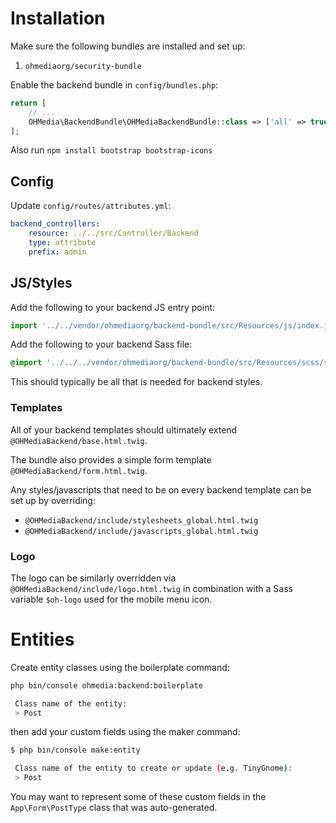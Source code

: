# Installation

Make sure the following bundles are installed and set up:

1. `ohmediaorg/security-bundle`

Enable the backend bundle in `config/bundles.php`:

```php
return [
    // ...
    OHMedia\BackendBundle\OHMediaBackendBundle::class => ['all' => true],
];
```

Also run `npm install bootstrap bootstrap-icons`

## Config

Update `config/routes/attributes.yml`:

```yaml
backend_controllers:
    resource: ../../src/Controller/Backend
    type: attribute
    prefix: admin
```

## JS/Styles

Add the following to your backend JS entry point:

```js
import '../../vendor/ohmediaorg/backend-bundle/src/Resources/js/index.js';
```

Add the following to your backend Sass file:

```scss
@import '../../../vendor/ohmediaorg/backend-bundle/src/Resources/scss/style';
```

This should typically be all that is needed for backend styles.

### Templates

All of your backend templates should ultimately extend `@OHMediaBackend/base.html.twig`.

The bundle also provides a simple form template `@OHMediaBackend/form.html.twig`.

Any styles/javascripts that need to be on every backend template can be set up
by overriding:
- `@OHMediaBackend/include/stylesheets_global.html.twig`
- `@OHMediaBackend/include/javascripts_global.html.twig`

### Logo

The logo can be similarly overridden via `@OHMediaBackend/include/logo.html.twig`
in combination with a Sass variable `$oh-logo` used for the mobile menu icon.

# Entities

Create entity classes using the boilerplate command:

```bash
php bin/console ohmedia:backend:boilerplate

 Class name of the entity:
 > Post
```

then add your custom fields using the maker command:

```bash
$ php bin/console make:entity

 Class name of the entity to create or update (e.g. TinyGnome):
 > Post
```

You may want to represent some of these custom fields in the
`App\Form\PostType` class that was auto-generated.
